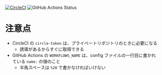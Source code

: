 [![CircleCI](https://circleci.com/gh/USER_NAME/REPO_NAME.svg?style=svg&circle-token=hogehogehogehoge)](https://circleci.com/gh/USER_NAME/REPO_NAME)
![GitHub Actions Status](https://github.com/USER_NAME/REPO_NAME/workflows/WORKFLOWS_NAME/badge.svg)

# 注意点
- CircleCI の `circle-token` は、プライベートリポジトリのときに必要になる
  - 誘導があるからすぐに取得できる
- GitHub Actions の `WORKFLOWS_NAME` は、config ファイルの一行目に書かれている `name:` の値のこと
  - 半角スペースは `%20` で書かなければいけない

